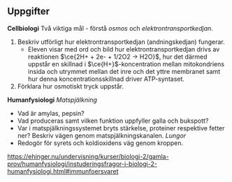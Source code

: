 ## Uppgifter

**Cellbiologi**
Två viktiga mål - förstå *osmos* och *elektrontransportkedjan*.

1. Beskriv utförligt hur elektrontransportkedjan (andningskedjan) fungerar.
	- Eleven visar med ord och bild hur elektrontransportkedjan drivs av reaktionen $\ce{2H+ + 2e- + 1/2O2 -> H2O}$, hur det därmed uppstår en skillnad i $\ce{H+}$-koncentration mellan mitokondriens insida och utrymmet mellan det inre och det yttre membranet samt hur denna koncentrationsskillnad driver ATP-syntaset.
2. Förklara hur osmotiskt tryck uppstår.

**Humanfysiologi**
*Matspjälkning*
- Vad är amylas, pepsin?
- Vad produceras samt vilken funktion uppfyller galla och bukspott?
- Var i matspjälkningssystemet bryts stärkelse, proteiner respektive fetter ner? Beskriv vägen genom matspjälkningskanalen.
*Lungor*
- Redogör för syrets och koldioxidens väg genom kroppen.

https://ehinger.nu/undervisning/kurser/biologi-2/gamla-prov/humanfysiologi/instuderingsfragor-i-biologi-2-humanfysiologi.html#immunfoersvaret
